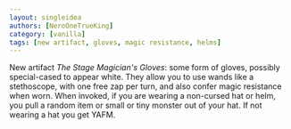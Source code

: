 ```yaml
---
layout: singleidea
authors: [NeroOneTrueKing]
category: [vanilla]
tags: [new artifact, gloves, magic resistance, helms]
---
```

New artifact *The Stage Magician's Gloves*: some form of gloves, possibly
special-cased to appear white. They allow you to use wands like a stethoscope,
with one free zap per turn, and also confer magic resistance when worn. When
invoked, if you are wearing a non-cursed hat or helm, you pull a random item or
small or tiny monster out of your hat. If not wearing a hat you get YAFM.
